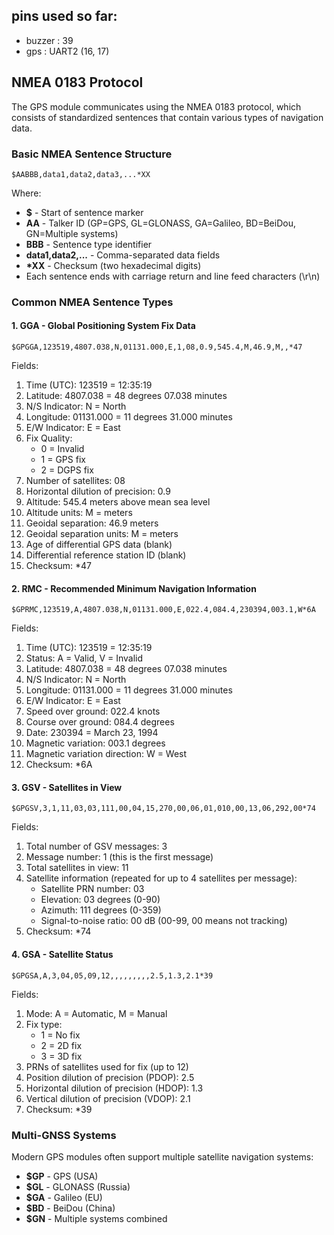 
## pins used so far: 

- buzzer : 39
- gps : UART2 (16, 17)

## NMEA 0183 Protocol

The GPS module communicates using the NMEA 0183 protocol, which consists of standardized sentences that contain various types of navigation data.

### Basic NMEA Sentence Structure

```
$AABBB,data1,data2,data3,...*XX
```

Where:
- **$** - Start of sentence marker
- **AA** - Talker ID (GP=GPS, GL=GLONASS, GA=Galileo, BD=BeiDou, GN=Multiple systems)
- **BBB** - Sentence type identifier
- **data1,data2,...** - Comma-separated data fields
- **\*XX** - Checksum (two hexadecimal digits)
- Each sentence ends with carriage return and line feed characters (\r\n)

### Common NMEA Sentence Types

#### 1. GGA - Global Positioning System Fix Data

```
$GPGGA,123519,4807.038,N,01131.000,E,1,08,0.9,545.4,M,46.9,M,,*47
```

Fields:
1. Time (UTC): 123519 = 12:35:19
2. Latitude: 4807.038 = 48 degrees 07.038 minutes
3. N/S Indicator: N = North
4. Longitude: 01131.000 = 11 degrees 31.000 minutes
5. E/W Indicator: E = East
6. Fix Quality:
   - 0 = Invalid
   - 1 = GPS fix
   - 2 = DGPS fix
7. Number of satellites: 08
8. Horizontal dilution of precision: 0.9
9. Altitude: 545.4 meters above mean sea level
10. Altitude units: M = meters
11. Geoidal separation: 46.9 meters
12. Geoidal separation units: M = meters
13. Age of differential GPS data (blank)
14. Differential reference station ID (blank)
15. Checksum: *47

#### 2. RMC - Recommended Minimum Navigation Information

```
$GPRMC,123519,A,4807.038,N,01131.000,E,022.4,084.4,230394,003.1,W*6A
```

Fields:
1. Time (UTC): 123519 = 12:35:19
2. Status: A = Valid, V = Invalid
3. Latitude: 4807.038 = 48 degrees 07.038 minutes
4. N/S Indicator: N = North
5. Longitude: 01131.000 = 11 degrees 31.000 minutes
6. E/W Indicator: E = East
7. Speed over ground: 022.4 knots
8. Course over ground: 084.4 degrees
9. Date: 230394 = March 23, 1994
10. Magnetic variation: 003.1 degrees
11. Magnetic variation direction: W = West
12. Checksum: *6A

#### 3. GSV - Satellites in View

```
$GPGSV,3,1,11,03,03,111,00,04,15,270,00,06,01,010,00,13,06,292,00*74
```

Fields:
1. Total number of GSV messages: 3
2. Message number: 1 (this is the first message)
3. Total satellites in view: 11
4. Satellite information (repeated for up to 4 satellites per message):
   - Satellite PRN number: 03
   - Elevation: 03 degrees (0-90)
   - Azimuth: 111 degrees (0-359)
   - Signal-to-noise ratio: 00 dB (00-99, 00 means not tracking)
5. Checksum: *74

#### 4. GSA - Satellite Status

```
$GPGSA,A,3,04,05,09,12,,,,,,,,,2.5,1.3,2.1*39
```

Fields:
1. Mode: A = Automatic, M = Manual
2. Fix type:
   - 1 = No fix
   - 2 = 2D fix
   - 3 = 3D fix
3. PRNs of satellites used for fix (up to 12)
4. Position dilution of precision (PDOP): 2.5
5. Horizontal dilution of precision (HDOP): 1.3
6. Vertical dilution of precision (VDOP): 2.1
7. Checksum: *39

### Multi-GNSS Systems

Modern GPS modules often support multiple satellite navigation systems:
- **$GP** - GPS (USA)
- **$GL** - GLONASS (Russia)
- **$GA** - Galileo (EU)
- **$BD** - BeiDou (China)
- **$GN** - Multiple systems combined

